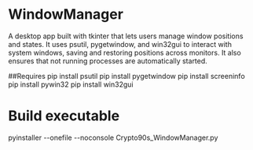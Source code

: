 # WindowManager
A desktop app built with tkinter that lets users manage window positions and states. It uses psutil, pygetwindow, and win32gui to interact with system windows, saving and restoring positions across monitors. It also ensures that not running processes are automatically started.

##Requires
pip install psutil
pip install pygetwindow
pip install screeninfo
pip install pywin32
pip install win32gui

# Build executable
pyinstaller --onefile --noconsole Crypto90s_WindowManager.py
